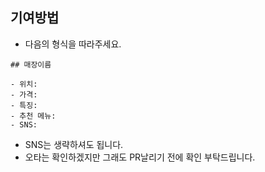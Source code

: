 ## 기여방법

- 다음의 형식을 따라주세요.

```
## 매장이름

- 위치:
- 가격:
- 특징:
- 추천 메뉴:
- SNS:
```


- SNS는 생략하셔도 됩니다.
- 오타는 확인하겠지만 그래도 PR날리기 전에 확인 부탁드립니다.


